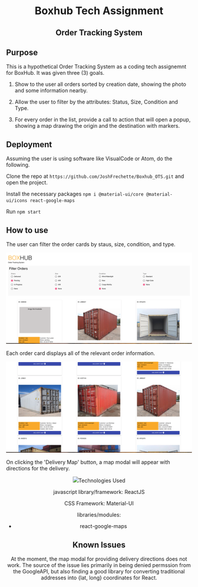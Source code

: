 <h1 align="center">Boxhub Tech Assignment</h1>
<h2 align="center">Order Tracking System</h1>

## Purpose

This is a hypothetical Order Tracking System as a coding tech assignemnt for BoxHub. It was given three (3) goals.

1. Show to the user all orders sorted by creation date, showing the photo and some information nearby.

2. Allow the user to filter by the attributes: Status, Size, Condition and Type.

3. For every order in the list, provide a call to action that will open a popup, showing a map drawing the origin and the destination with markers.

## Deployment

Assuming the user is using software like VisualCode or Atom, do the following.

Clone the repo at `https://github.com/JoshFrechette/Boxhub_OTS.git` and open the project.

Install the necessary packages `npm i @material-ui/core @material-ui/icons react-google-maps`

Run `npm start`

## How to use

The user can filter the order cards by staus, size, condition, and type. 

<div align="center">
  <img src="src/Assets/BoxHubFilter.png" />
</div>

Each order card displays all of the relevant order information.

<div align="center">
  <img src="src/Assets/BoxHubOrderCards.png" />
</div>

On clicking the 'Delivery Map' button, a map modal will appear with directions for the delivery.

<div align="center">
  <img src="src/Assets/BoxHubMap.png />
</div>

## Technologies Used

javascript library/framework: ReactJS

CSS Framework: Material-UI

libraries/modules:
- react-google-maps

## Known Issues

At the moment, the map modal for providing delivery directions does not work. The source of the issue lies primarily in being denied permssion from the GoogleAPI, but also finding a good library for converting traditional addresses into {lat, long} coordinates for React. 